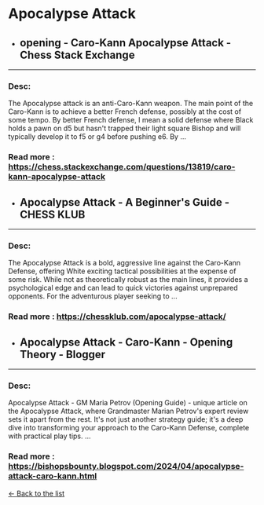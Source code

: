 # Apocalypse Attack
- ## **opening - Caro-Kann Apocalypse Attack - Chess Stack Exchange** 

---
### Desc: 
 The Apocalypse attack is an anti-Caro-Kann weapon. The main point of the Caro-Kann is to achieve a better French defense, possibly at the cost of some tempo. By better French defense, I mean a solid defense where Black holds a pawn on d5 but hasn't trapped their light square Bishop and will typically develop it to f5 or g4 before pushing e6. By ... 
### Read more : https://chess.stackexchange.com/questions/13819/caro-kann-apocalypse-attack 
- ## **Apocalypse Attack - A Beginner's Guide - CHESS KLUB** 

---
### Desc: 
 The Apocalypse Attack is a bold, aggressive line against the Caro-Kann Defense, offering White exciting tactical possibilities at the expense of some risk. While not as theoretically robust as the main lines, it provides a psychological edge and can lead to quick victories against unprepared opponents. For the adventurous player seeking to ... 
### Read more : https://chessklub.com/apocalypse-attack/ 
- ## **Apocalypse Attack - Caro-Kann - Opening Theory - Blogger** 

---
### Desc: 
 Apocalypse Attack - GM Maria Petrov (Opening Guide) - unique article on the Apocalypse Attack, where Grandmaster Marian Petrov's expert review sets it apart from the rest. It's not just another strategy guide; it's a deep dive into transforming your approach to the Caro-Kann Defense, complete with practical play tips. ... 
### Read more : https://bishopsbounty.blogspot.com/2024/04/apocalypse-attack-caro-kann.html 


[← Back to the list](../chess-openings.md)